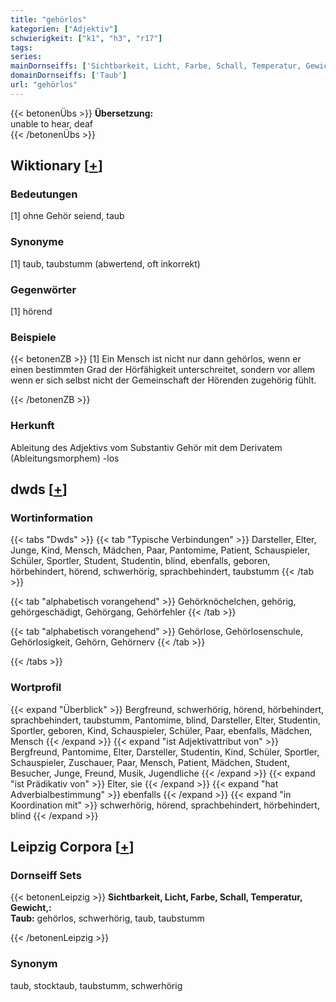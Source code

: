 ```yaml
---
title: "gehörlos"
kategorien: ["Adjektiv"]
schwierigkeit: ["k1", "h3", "r17"]
tags:
series:
mainDornseiffs: ['Sichtbarkeit, Licht, Farbe, Schall, Temperatur, Gewicht,']
domainDornseiffs: ['Taub']
url: "gehörlos"
---
```


{{< betonenÜbs >}}
**Übersetzung:**  
unable to hear, deaf  
{{< /betonenÜbs >}}

## Wiktionary [[+](https://de.wiktionary.org/wiki/gehörlos)]

### Bedeutungen
[1] ohne Gehör seiend, taub  

### Synonyme
[1] taub, taubstumm (abwertend, oft inkorrekt)  

### Gegenwörter
[1] hörend  

### Beispiele
{{< betonenZB >}}
[1] Ein Mensch ist nicht nur dann gehörlos, wenn er einen bestimmten Grad der Hörfähigkeit unterschreitet, sondern vor allem wenn er sich selbst nicht der Gemeinschaft der Hörenden zugehörig fühlt.  

{{< /betonenZB >}}
### Herkunft
Ableitung des Adjektivs vom Substantiv Gehör mit dem Derivatem (Ableitungsmorphem) -los  



## dwds [[+](https://www.dwds.de/wb/gehörlos)]

### Wortinformation
{{< tabs "Dwds" >}}
{{< tab "Typische Verbindungen" >}}
Darsteller, Elter, Junge, Kind, Mensch, Mädchen, Paar, Pantomime, Patient, Schauspieler, Schüler, Sportler, Student, Studentin, blind, ebenfalls, geboren, hörbehindert, hörend, schwerhörig, sprachbehindert, taubstumm
{{< /tab >}}

{{< tab "alphabetisch vorangehend" >}}
Gehörknöchelchen, gehörig, gehörgeschädigt, Gehörgang, Gehörfehler
{{< /tab >}}

{{< tab "alphabetisch vorangehend" >}}
Gehörlose, Gehörlosenschule, Gehörlosigkeit, Gehörn, Gehörnerv
{{< /tab >}}

{{< /tabs >}}

### Wortprofil
{{< expand "Überblick" >}} Bergfreund, schwerhörig, hörend, hörbehindert, sprachbehindert, taubstumm, Pantomime, blind, Darsteller, Elter, Studentin, Sportler, geboren, Kind, Schauspieler, Schüler, Paar, ebenfalls, Mädchen, Mensch {{< /expand >}}
{{< expand "ist Adjektivattribut von" >}} Bergfreund, Pantomime, Elter, Darsteller, Studentin, Kind, Schüler, Sportler, Schauspieler, Zuschauer, Paar, Mensch, Patient, Mädchen, Student, Besucher, Junge, Freund, Musik, Jugendliche {{< /expand >}}
{{< expand "ist Prädikativ von" >}} Elter, sie {{< /expand >}}
{{< expand "hat Adverbialbestimmung" >}} ebenfalls {{< /expand >}}
{{< expand "in Koordination mit" >}} schwerhörig, hörend, sprachbehindert, hörbehindert, blind {{< /expand >}}

## Leipzig Corpora [[+](https://corpora.uni-leipzig.de/en/res?word=gehörlos&corpusId=deu_newscrawl-public_2018)]

### Dornseiff Sets
{{< betonenLeipzig >}}
**Sichtbarkeit, Licht, Farbe, Schall, Temperatur, Gewicht,:**  
**Taub:** gehörlos, schwerhörig, taub, taubstumm  

{{< /betonenLeipzig >}}

### Synonym
taub, stocktaub, taubstumm, schwerhörig

